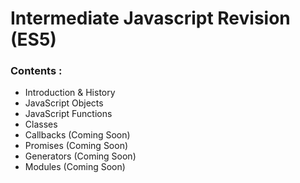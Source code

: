 # Intermediate Javascript Revision (ES5)

### Contents :

- Introduction & History
- JavaScript Objects
- JavaScript Functions
- Classes
- Callbacks (Coming Soon)
- Promises (Coming Soon)
- Generators (Coming Soon)
- Modules (Coming Soon)
